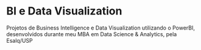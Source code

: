 # BI e Data Visualization
Projetos de Business Intelligence e Data Visualization utilizando o PowerBI, desenvolvidos durante meu MBA em Data Science &amp; Analytics, pela Esalq/USP
